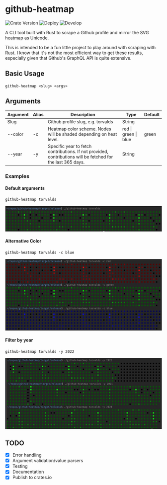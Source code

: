 # github-heatmap

![Crate Version](https://img.shields.io/crates/v/github-heatmap)
![Deploy](https://github.com/adenh93/github-heatmap/actions/workflows/deploy.yml/badge.svg)
![Develop](https://github.com/adenh93/github-heatmap/actions/workflows/build-and-test.yml/badge.svg)

A CLI tool built with Rust to scrape a Github profile and mirror the SVG heatmap as Unicode.

This is intended to be a fun little project to play around with scraping with Rust. I know that it's not the most efficient way to get these results, especially given that Github's GraphQL API is quite extensive.

## Basic Usage

`github-heatmap <slug> <args>`

## Arguments

| Argument | Alias | Description                                                                                                 | Type                 | Default |
| -------- | ----- | ----------------------------------------------------------------------------------------------------------- | -------------------- | ------- |
| Slug     |       | Github profile slug, e.g. torvalds                                                                          | String               |         |
| --color  | -c    | Heatmap color scheme. Nodes will be shaded depending on heat level.                                         | red \| green \| blue | green   |
| --year   | -y    | Specific year to fetch contributions. If not provided, contributions will be fetched for the last 365 days. | String               |         |

### Examples

#### Default arguments

`github-heatmap torvalds`

![default example](examples/default.jpg)

#### Alternative Color

`github-heatmap torvalds -c blue`

![alternative colors example](examples/colors.jpg)

#### Filter by year

`github-heatmap torvalds -y 2022`

![filter by years example](examples/years.jpg)

## TODO

- [x] Error handling
- [x] Argument validation/value parsers
- [x] Testing
- [x] Documentation
- [x] Publish to crates.io
